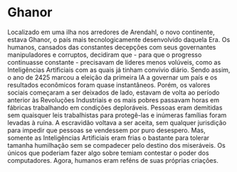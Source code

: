 Ghanor
======

Localizado em uma ilha nos arredores de Arendahl, o novo continente, estava Ghanor, o país mais tecnologicamente desenvolvido daquela Era. Os humanos, cansados das constantes decepções com seus governantes manipuladores e corruptos, decidiram que - para que o progresso continuasse constante - precisavam de líderes menos volúveis, como as Inteligências Artificiais com as quais já tinham convívio diário. Sendo assim, o ano de 2425 marcou a eleição da primeira IA a governar um país e os resultados econômicos foram quase instantâneos. Porém, os valores sociais começaram a ser deixados de lado, estavam de volta ao período anterior às Revoluções Industriais e os mais pobres passavam horas em fábricas trabalhando em condições deploráveis. Pessoas eram demitidas sem quaisquer leis trabalhistas para protegê-las e inúmeras famílias foram levadas à ruína.
A escravidão voltava a ser aceita, sem qualquer jurisdição para impedir que pessoas se vendessem por puro desespero. Mas, somente as Inteligências Artificiais eram frias o bastante para tolerar tamanha humilhação sem se compadecer pelo destino dos miseráveis. Os únicos que poderiam fazer algo sobre temiam contestar o poder dos computadores. Agora, humanos eram reféns de suas próprias criações.